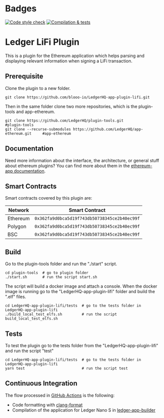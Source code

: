 # Badges
[![Code style check](https://github.com/blooo-io/LedgerHQ-app-plugin-lifi/actions/workflows/lint-workflow.yml/badge.svg)](https://github.com/blooo-io/LedgerHQ-app-plugin-lifi/actions/workflows/lint-workflow.yml)
[![Compilation & tests](https://github.com/blooo-io/LedgerHQ-app-plugin-lifi/actions/workflows/ci-workflow.yml/badge.svg)](https://github.com/blooo-io/LedgerHQ-app-plugin-lifi/actions/workflows/ci-workflow.yml)

# Ledger LiFi Plugin

This is a plugin for the Ethereum application which helps parsing and displaying relevant information when signing a LiFi transaction.

## Prerequisite

Clone the plugin to a new folder.

```shell
git clone https://github.com/blooo-io/LedgerHQ-app-plugin-lifi.git
```

Then in the same folder clone two more repositories, which is the plugin-tools and app-ethereum.

```shell
git clone https://github.com/LedgerHQ/plugin-tools.git                          #plugin-tools
git clone --recurse-submodules https://github.com/LedgerHQ/app-ethereum.git     #app-ethereum
```
## Documentation

Need more information about the interface, the architecture, or general stuff about ethereum plugins? You can find more about them in the [ethereum-app documentation](https://github.com/LedgerHQ/app-ethereum/blob/master/doc/ethapp_plugins.asc).

## Smart Contracts

Smart contracts covered by this plugin are:

| Network  | Smart Contract |
|   ---    | --- |
| Ethereum | `0x362fa9d0bca5d19f743db50738345ce2b40ec99f`|
| Polygon  | `0x362fa9d0bca5d19f743db50738345ce2b40ec99f`|
| BSC      | `0x362fa9d0bca5d19f743db50738345ce2b40ec99f`|


## Build

Go to the plugin-tools folder and run the "./start" script.
```shell
cd plugin-tools  # go to plugin folder
./start.sh       # run the script start.sh
```
The script will build a docker image and attach a console.
When the docker image is running go to the "LedgerHQ-app-plugin-lifi" folder and build the ".elf" files.
```shell
cd LedgerHQ-app-plugin-lifi/tests  # go to the tests folder in LedgerHQ-app-plugin-lifi
./build_local_test_elfs.sh         # run the script build_local_test_elfs.sh
```

## Tests

To test the plugin go to the tests folder from the "LedgerHQ-app-plugin-lifi" and run the script "test"
```shell
cd LedgerHQ-app-plugin-lifi/tests  # go to the tests folder in LedgerHQ-app-plugin-lifi
yarn test                          # run the script test
```
## Continuous Integration


The flow processed in [GitHub Actions](https://github.com/features/actions) is the following:

- Code formatting with [clang-format](http://clang.llvm.org/docs/ClangFormat.html)
- Compilation of the application for Ledger Nano S in [ledger-app-builder](https://github.com/LedgerHQ/ledger-app-builder)
